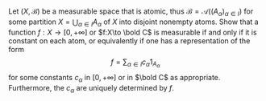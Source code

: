 Let $(X,\mathcal{B})$ be a measurable space that is atomic, thus $\mathcal{B}=\mathcal{A}((A_\alpha)_{\alpha\in I})$ for some partition $X=\bigcup _{\alpha\in I} A_\alpha$ of $X$ into disjoint nonempty atoms. Show that a function $f:X\to [0,+\infty]$ or $f:X\to \bold C$ is measurable if and only if it is constant on each atom, or equivalently if one has a representation of the form 
$$f=\sum _{\alpha\in I}c_\alpha 1_{A_\alpha}$$ 
for some constants $c_\alpha$ in $[0,+\infty]$ or in $\bold C$ as appropriate. Furthermore, the $c_\alpha$ are uniquely determined by $f$.